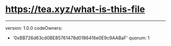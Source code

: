 # https://tea.xyz/what-is-this-file
---
version: 1.0.0
codeOwners:
  - '0xBB726d63cd0BE85761478d0186416e0E9c9AABaF'
quorum: 1
